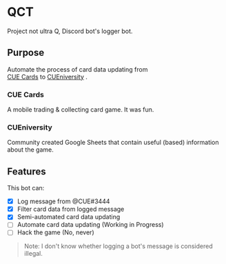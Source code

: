 # QCT
Project not ultra Q, Discord bot's logger bot.

## Purpose
Automate the process of card data updating from  
[CUE Cards](https://play.google.com/store/apps/details?id=com.avid.cue) to 
[CUEniversity](https://docs.google.com/spreadsheets/d/1JL8Vfyj4uRVx6atS5njJxL03dpKFkgBu74u-h0kTNSo) .

### CUE Cards
A mobile trading & collecting card game. It was fun.

### CUEniversity
Community created Google Sheets that contain useful (based) information about the game.

## Features
This bot can: 

- [X] Log message from @CUE#3444
- [X] Filter card data from logged message
- [X] Semi-automated card data updating
- [ ] Automate card data updating (Working in Progress)
- [ ] Hack the game (No, never)

> Note: I don't know whether logging a bot's message is considered illegal.
